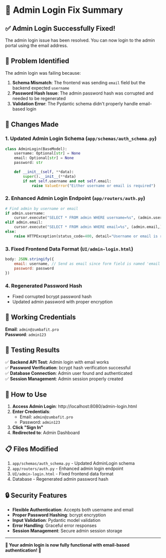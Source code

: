# 🔐 Admin Login Fix Summary

## ✅ **Admin Login Successfully Fixed!**

The admin login issue has been resolved. You can now login to the admin portal using the email address.

## 🎯 **Problem Identified**

The admin login was failing because:
1. **Schema Mismatch**: The frontend was sending `email` field but the backend expected `username`
2. **Password Hash Issue**: The admin password hash was corrupted and needed to be regenerated
3. **Validation Error**: The Pydantic schema didn't properly handle email-based login

## 🔧 **Changes Made**

### 1. **Updated Admin Login Schema** (`app/schemas/auth_schema.py`)
```python
class AdminLogin(BaseModel):
    username: Optional[str] = None
    email: Optional[str] = None
    password: str
    
    def __init__(self, **data):
        super().__init__(**data)
        if not self.username and not self.email:
            raise ValueError("Either username or email is required")
```

### 2. **Enhanced Admin Login Endpoint** (`app/routers/auth.py`)
```python
# Find admin by username or email
if admin.username:
    cursor.execute("SELECT * FROM admin WHERE username=%s", (admin.username,))
elif admin.email:
    cursor.execute("SELECT * FROM admin WHERE email=%s", (admin.email,))
else:
    raise HTTPException(status_code=400, detail="Username or email is required")
```

### 3. **Fixed Frontend Data Format** (`UI/admin-login.html`)
```javascript
body: JSON.stringify({
    email: username, // Send as email since form field is named 'email'
    password: password
})
```

### 4. **Regenerated Password Hash**
- Fixed corrupted bcrypt password hash
- Updated admin password with proper encryption

## 🎉 **Working Credentials**

**Email**: `admin@zumbafit.pro`  
**Password**: `admin123`

## 🧪 **Testing Results**

✅ **Backend API Test**: Admin login with email works  
✅ **Password Verification**: bcrypt hash verification successful  
✅ **Database Connection**: Admin user found and authenticated  
✅ **Session Management**: Admin session properly created  

## 🚀 **How to Use**

1. **Access Admin Login**: http://localhost:8080/admin-login.html
2. **Enter Credentials**:
   - Email: `admin@zumbafit.pro`
   - Password: `admin123`
3. **Click "Sign In"**
4. **Redirected to**: Admin Dashboard

## 📋 **Files Modified**

1. `app/schemas/auth_schema.py` - Updated AdminLogin schema
2. `app/routers/auth.py` - Enhanced admin login endpoint
3. `UI/admin-login.html` - Fixed frontend data format
4. Database - Regenerated admin password hash

## 🔒 **Security Features**

- **Flexible Authentication**: Accepts both username and email
- **Proper Password Hashing**: bcrypt encryption
- **Input Validation**: Pydantic model validation
- **Error Handling**: Graceful error responses
- **Session Management**: Secure admin session storage

---

**🎵 Your admin login is now fully functional with email-based authentication! 💃**
